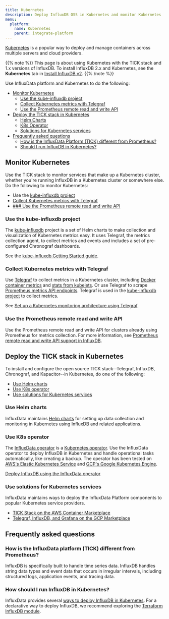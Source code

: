 ```yaml
---
title: Kubernetes
description: Deploy InfluxDB OSS in Kubernetes and monitor Kubernetes
menu:
  platform:
    name: Kubernetes
    parent: integrate-platform
---
```


[Kubernetes](https://kubernetes.io/) is a popular way to deploy and manage containers across multiple servers and cloud providers.

{{% note %}}
This page is about using Kubernetes with the TICK stack and 1.x versions of InfluxDB.
To install InfluxDB 2.x and Kubernetes, see the **Kubernetes** tab in [Install InfluxDB v2](/influxdb/v2/install/?t=Kubernetes).
{{% /note %}}

Use InfluxData platform and Kubernetes to do the following:

- [Monitor Kubernetes](#monitor-kubernetes)
  - [Use the kube-influxdb project](#use-the-kube--influxdb-project)
  - [Collect Kubernetes metrics with Telegraf](#collect-kubernetes-metrics-with-telegraf)
  - [Use the Prometheus remote read and write API](#use-the-prometheus-remote-read-and-write-api)
- [Deploy the TICK stack in Kubernetes](#deploy-the-tick-stack-in-kubernetes)
  - [Helm Charts](#helm-charts)
  - [K8s Operator](#k8s-operator)
  - [Solutions for Kubernetes services](#solutions-for-kubernetes-services)
- [Frequently asked questions](#frequently-asked-questions)
  - [How is the InfluxData Platform (TICK) different from Prometheus?](#how-is-the-influxdata-platform-tick-different-from-prometheus)
  - [Should I run InfluxDB in Kubernetes?](#should-i-run-influxdb-in-kubernetes)

## Monitor Kubernetes

Use the TICK stack to monitor services that make up a Kubernetes cluster, whether you're running InfluxDB in a Kubernetes cluster or somewhere else. Do the following to monitor Kubernetes:

- Use the [kube-influxdb project](#kube--influxdb-project)
- [Collect Kubernetes metrics with Telegraf](#collect-kubernetes-metrics-with-telegraf)
- [### Use the Prometheus remote read and write API](#use-the-prometheus-remote-read-and-write-api)

### Use the kube-influxdb project

The [kube-influxdb](https://github.com/influxdata/kube-influxdb) project is a
set of Helm charts to make collection and visualization of Kubernetes metrics
easy. It uses Telegraf, the metrics collection agent, to collect metrics and
events and includes a set of pre-configured Chronograf dashboards.

See the [kube-influxdb Getting Started guide](https://github.com/influxdata/kube-influxdb/blob/master/docs/v1.0/getting_started.md).

### Collect Kubernetes metrics with Telegraf

Use [Telegraf](/telegraf/v1/get-started/) to collect metrics in a Kubernetes cluster, including
[Docker container metrics](https://github.com/influxdata/telegraf/blob/master/plugins/inputs/docker/README.md)
and [stats from kubelets](https://github.com/influxdata/telegraf/tree/master/plugins/inputs/kubernetes).
Or use Telegraf to scrape [Prometheus metrics API endpoints](https://github.com/influxdata/telegraf/tree/master/plugins/inputs/prometheus).
Telegraf is used in the [kube-influxdb project](#kube-influxdb-kubernetes-monitoring-project)
to collect metrics.

See [Set up a Kubernetes monitoring architecture using Telegraf](https://www.influxdata.com/blog/monitoring-kubernetes-architecture/).

### Use the Prometheus remote read and write API

Use the Prometheus remote read and write API for clusters already using Prometheus for metrics collection.
For more information, see [Prometheus remote read and write API support in InfluxDB](/influxdb/v1/supported_protocols/prometheus/).

## Deploy the TICK stack in Kubernetes

To install and configure the open source TICK stack--Telegraf, InfluxDB, Chronograf, and Kapacitor--in Kubernetes, do one of the following:

- [Use Helm charts](#use-helm-charts)
- [Use K8s operator](#use-k8s-operator)
- [Use solutions for Kubernetes services](#use-solutions-for-kubernetes-services)

### Use Helm charts

InfluxData maintains [Helm charts](https://github.com/influxdata/helm-charts) for setting up data collection and monitoring in Kubernetes using InfluxDB and related applications.

### Use K8s operator

The [InfluxData operator](https://github.com/influxdata/influxdata-operator) is
a [Kubernetes operator](https://coreos.com/operators/). Use the InfluxData operator to deploy InfluxDB in Kubernetes and handle operational tasks automatically, like creating a backup. The operator has been tested on [AWS's Elastic Kubernetes Service](https://aws.amazon.com/eks/) and [GCP's Google Kubernetes Engine](https://cloud.google.com/kubernetes-engine/).

[Deploy InfluxDB using the InfluxData
operator](https://github.com/influxdata/influxdata-operator)

### Use solutions for Kubernetes services

InfluxData maintains ways to deploy the InfluxData Platform components to popular Kubernetes service providers.

- [TICK Stack on the AWS Container Marketplace](https://aws.amazon.com/marketplace/pp/B07KGM885K?qid=1544514373950&sr=0-18&ref_=srh_res_product_title)
- [Telegraf, InfluxDB, and Grafana on the GCP Marketplace](https://console.cloud.google.com/marketplace/details/influxdata-public/telegraf-influxdb-grafana?q=telegraf)

## Frequently asked questions

### How is the InfluxData platform (TICK) different from Prometheus?

InfluxDB is specifically built to handle time series data. InfluxDB handles string data types and event data that occurs in irregular intervals, including structured logs, application events, and tracing data.

### How should I run InfluxDB in Kubernetes?

InfluxData provides several [ways to deploy InfluxDB in Kubernetes](/platform/install-and-deploy/deploying/kubernetes/). For a declarative way to deploy InfluxDB, we recommend exploring the [Terraform InfluxDB module](https://registry.terraform.io/modules/influxdata/influxdb/aws/1.0.4).
